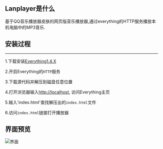 ## Lanplayer是什么

基于QQ音乐播放器皮肤的网页版音乐播放器,通过everything的HTTP服务播放本机电脑中的MP3音乐.

## 安装过程
---

1.下载安装[Everything1.4.X](https://www.voidtools.com/Everything-1.4.1.969.x86-Setup.exe)

2.开启Everything的`HTTP`服务

3.下载源代码并解压到磁盘任意位置

4.打开浏览器输入[http://localhost](http://localhost), 访问Everything主页

5.输入'index.html'查找解压出的`index.html`文件

6.访问`index.html`链接打开播放器


## 界面预览

![界面](https://images.gitee.com/uploads/images/2020/0411/140325_2d44432c_4908530.jpeg "screenshot.jpg")